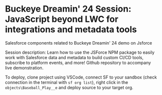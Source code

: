 # Buckeye Dreamin' 24 Session: JavaScript beyond LWC for integrations and metadata tools
Salesforce components related to Buckeye Dreamin' 24 demo on Jsforce

Session description:
Learn how to use the JSForce NPM package to easily work with Salesforce data and metadata to build custom CI/CD tools, subscribe to platform events, and more! Github repository to accompany live demonstration.

To deploy, clone project using VSCode, connect SF to your sandbox (check connection in the terminal with `sf org list`), right click in the `objects\Baseball_Play__e` and deploy source to your target org.


